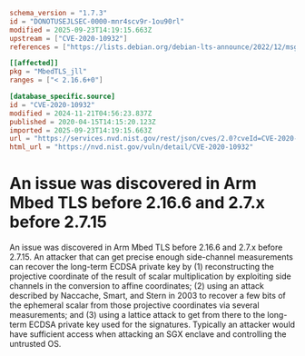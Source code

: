 ```toml
schema_version = "1.7.3"
id = "DONOTUSEJLSEC-0000-mnr4scv9r-1ou90rl"
modified = 2025-09-23T14:19:15.663Z
upstream = ["CVE-2020-10932"]
references = ["https://lists.debian.org/debian-lts-announce/2022/12/msg00036.html", "https://lists.fedoraproject.org/archives/list/package-announce%40lists.fedoraproject.org/message/FCWN5HIF4CJ2LZTOMEBJ7Q4IMMV7ZU2V/", "https://lists.fedoraproject.org/archives/list/package-announce%40lists.fedoraproject.org/message/ZNOS2IIBH5WNJXZUV546PY7666DE7Y3L/", "https://tls.mbed.org/tech-updates/releases/mbedtls-2.16.6-and-2.7.15-released", "https://tls.mbed.org/tech-updates/security-advisories", "https://tls.mbed.org/tech-updates/security-advisories/mbedtls-security-advisory-2020-04", "https://lists.debian.org/debian-lts-announce/2022/12/msg00036.html", "https://lists.fedoraproject.org/archives/list/package-announce%40lists.fedoraproject.org/message/FCWN5HIF4CJ2LZTOMEBJ7Q4IMMV7ZU2V/", "https://lists.fedoraproject.org/archives/list/package-announce%40lists.fedoraproject.org/message/ZNOS2IIBH5WNJXZUV546PY7666DE7Y3L/", "https://tls.mbed.org/tech-updates/releases/mbedtls-2.16.6-and-2.7.15-released", "https://tls.mbed.org/tech-updates/security-advisories", "https://tls.mbed.org/tech-updates/security-advisories/mbedtls-security-advisory-2020-04"]

[[affected]]
pkg = "MbedTLS_jll"
ranges = ["< 2.16.6+0"]

[database_specific.source]
id = "CVE-2020-10932"
modified = 2024-11-21T04:56:23.837Z
published = 2020-04-15T14:15:20.123Z
imported = 2025-09-23T14:19:15.663Z
url = "https://services.nvd.nist.gov/rest/json/cves/2.0?cveId=CVE-2020-10932"
html_url = "https://nvd.nist.gov/vuln/detail/CVE-2020-10932"
```

# An issue was discovered in Arm Mbed TLS before 2.16.6 and 2.7.x before 2.7.15

An issue was discovered in Arm Mbed TLS before 2.16.6 and 2.7.x before 2.7.15. An attacker that can get precise enough side-channel measurements can recover the long-term ECDSA private key by (1) reconstructing the projective coordinate of the result of scalar multiplication by exploiting side channels in the conversion to affine coordinates; (2) using an attack described by Naccache, Smart, and Stern in 2003 to recover a few bits of the ephemeral scalar from those projective coordinates via several measurements; and (3) using a lattice attack to get from there to the long-term ECDSA private key used for the signatures. Typically an attacker would have sufficient access when attacking an SGX enclave and controlling the untrusted OS.

